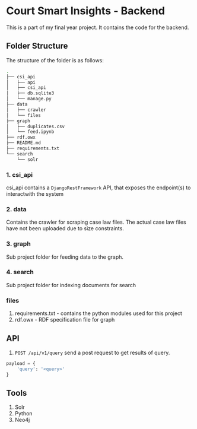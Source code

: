 # Court Smart Insights - Backend
This is a part of my final year project. It contains the code for the backend.

## Folder Structure

The structure of the folder is as follows:

```bash
.
├── csi_api
│   ├── api
│   ├── csi_api
│   ├── db.sqlite3
│   └── manage.py
├── data
│   ├── crawler
│   └── files
├── graph
│   ├── duplicates.csv
│   └── feed.ipynb
├── rdf.owx
├── README.md
├── requirements.txt
└── search
    └── solr
```

### 1. csi_api
csi_api contains a `DjangoRestFramework` API, that exposes the endpoint(s) to interactwith the system

### 2. data
Contains the crawler for scraping case law files. The actual case law files have not been uploaded due to size constraints.

### 3. graph
Sub project folder for feeding data to the graph.

### 4. search
Sub project folder for indexing documents for search

### files
1. requirements.txt - contains the python modules used for this project
2. rdf.owx - RDF specification file for graph

## API 
1. `POST /api/v1/query`
send a post request to get results of query.
```python
payload = {
    'query': '<query>' 
}
```

## Tools
1. Solr
2. Python
3. Neo4j